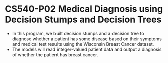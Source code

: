 # CS540-P02 Medical Diagnosis using Decision Stumps and Decision Trees

- In this program, we built decision stumps and a decision tree to diagnose whether a patient has some disease based on their symptoms and medical test results using the Wisconsin Breast Cancer dataset. 
- The models will read integer-valued patient data and output a diagnosis of whether the patient has breast cancer.

